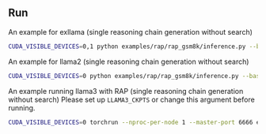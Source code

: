 ## Run
An example for exllama (single reasoning chain generation without search)
```bash
CUDA_VISIBLE_DEVICES=0,1 python examples/rap/rap_gsm8k/inference.py --base_lm exllama --exllama_model_dir your/path/to/llama --exllama_lora_dir None --exllama_mem_map '[16,22]' --n_action 1 --n_confidence 1 --n_iters 1 --temperature 0.0
```

An example for llama2 (single reasoning chain generation without search)
```bash
CUDA_VISIBLE_DEVICES=0 python examples/rap/rap_gsm8k/inference.py --base_lm llama-2 --llama_2_ckpts your/path/to/llama --llama_size "7B"  --n_action 1 --n_confidence 1 --n_iters 1 --temperature 0.0
```

An example running llama3 with RAP (single reasoning chain generation without search)
Please set up `LLAMA3_CKPTS` or change this argument before running.

```bash
CUDA_VISIBLE_DEVICES=0 torchrun --nproc-per-node 1 --master-port 6666 examples/rap/rap_gsm8k/inference.py --base_lm llama-3 --llama_3_ckpts $LLAMA3_CKPTS --llama_size "8B" --n_action 1 --n_confidence 1 --n_iters 1 --temperature 0.0
```